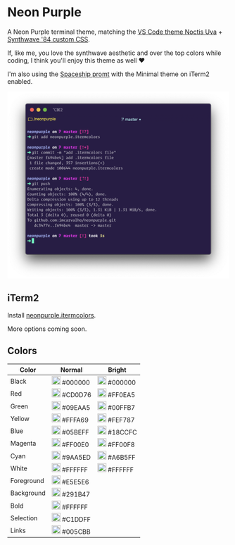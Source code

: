 # Neon Purple
A Neon Purple terminal theme, matching the [VS Code theme Noctis Uva](https://marketplace.visualstudio.com/items?itemName=liviuschera.noctis) + [Synthwave '84 custom CSS](https://marketplace.visualstudio.com/items?itemName=RobbOwen.synthwave-vscode).

If, like me, you love the synthwave aesthetic and over the top colors while coding, I think you'll enjoy this theme as well ❤️

I'm also using the [Spaceship promt](https://github.com/denysdovhan/spaceship-prompt) with the Minimal theme on iTerm2 enabled.

![Neon Purple Terminal Color Scheme](neonpurple.png)

## iTerm2

Install [neonpurple.itermcolors](https://github.com/imcarvalho/neonpurple/releases/download/1.0.0/neonpurple.itermcolors).

More options coming soon.

## Colors

| Color   | Normal      | Bright      |
| ------- | ----------- | ----------- |
| Black   | <img src="http://www.thecolorapi.com/id?format=svg&named=false&hex=000000" width="20" height="20" alt=""> #000000  | <img src="http://www.thecolorapi.com/id?format=svg&named=false&hex=000000" width="20" height="20" alt=""> #000000 |
| Red     | <img src="http://www.thecolorapi.com/id?format=svg&named=false&hex=CD0D76" width="20" height="20" alt=""> #CD0D76   | <img src="http://www.thecolorapi.com/id?format=svg&named=false&hex=FF0EA5" width="20" height="20" alt=""> #FF0EA5  |
| Green   | <img src="http://www.thecolorapi.com/id?format=svg&named=false&hex=09EAA5" width="20" height="20" alt=""> #09EAA5   | <img src="http://www.thecolorapi.com/id?format=svg&named=false&hex=00FFB7" width="20" height="20" alt=""> #00FFB7  |
| Yellow  | <img src="http://www.thecolorapi.com/id?format=svg&named=false&hex=FFFA69" width="20" height="20" alt=""> #FFFA69  | <img src="http://www.thecolorapi.com/id?format=svg&named=false&hex=FEF787" width="20" height="20" alt=""> #FEF787  |
| Blue    | <img src="http://www.thecolorapi.com/id?format=svg&named=false&hex=05BEFF" width="20" height="20" alt=""> #05BEFF | <img src="http://www.thecolorapi.com/id?format=svg&named=false&hex=18CCFC" width="20" height="20" alt=""> #18CCFC  |
| Magenta | <img src="http://www.thecolorapi.com/id?format=svg&named=false&hex=FF00E0" width="20" height="20" alt=""> #FF00E0  | <img src="http://www.thecolorapi.com/id?format=svg&named=false&hex=FF00F8" width="20" height="20" alt=""> #FF00F8  |
| Cyan    | <img src="http://www.thecolorapi.com/id?format=svg&named=false&hex=9AA5ED" width="20" height="20" alt=""> #9AA5ED  | <img src="http://www.thecolorapi.com/id?format=svg&named=false&hex=A6B5FF" width="20" height="20" alt=""> #A6B5FF  |
| White   | <img src="http://www.thecolorapi.com/id?format=svg&named=false&hex=FFFFFF" width="20" height="20" alt=""> #FFFFFF | <img src="http://www.thecolorapi.com/id?format=svg&named=false&hex=FFFFFF" width="20" height="20" alt=""> #FFFFFF |
| Foreground | <img src="http://www.thecolorapi.com/id?format=svg&named=false&hex=E5E5E6" width="20" height="20" alt=""> #E5E5E6 | |
| Background | <img src="http://www.thecolorapi.com/id?format=svg&named=false&hex=291B47" width="20" height="20" alt=""> #291B47 | |
| Bold    | <img src="http://www.thecolorapi.com/id?format=svg&named=false&hex=FFFFFF" width="20" height="20" alt=""> #FFFFFF | |
| Selection | <img src="http://www.thecolorapi.com/id?format=svg&named=false&hex=C1DDFF" width="20" height="20" alt=""> #C1DDFF | |
| Links | <img src="http://www.thecolorapi.com/id?format=svg&named=false&hex=005CBB" width="20" height="20" alt=""> #005CBB | |
